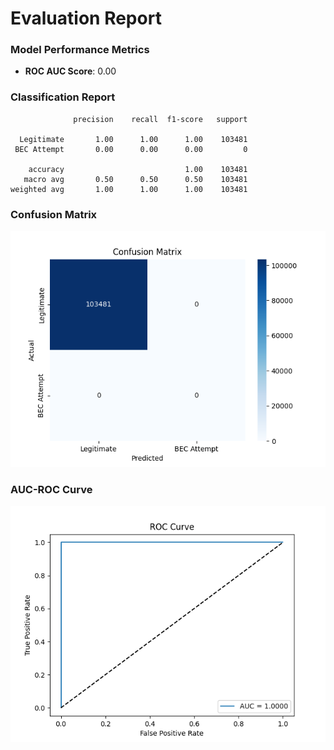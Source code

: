 # Evaluation Report
### Model Performance Metrics
- **ROC AUC Score**: 0.00

### Classification Report
```
              precision    recall  f1-score   support

  Legitimate       1.00      1.00      1.00    103481
 BEC Attempt       0.00      0.00      0.00         0

    accuracy                           1.00    103481
   macro avg       0.50      0.50      0.50    103481
weighted avg       1.00      1.00      1.00    103481

```

### Confusion Matrix
![Confusion Matrix](outputs/confusion_matrix.png)

### AUC-ROC Curve
![AUC-ROC Curve](outputs/roc_curve.png)
